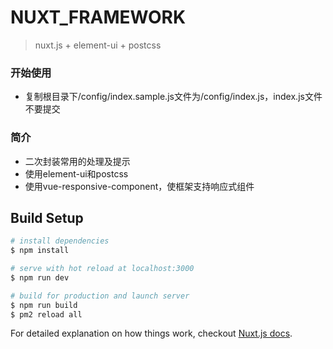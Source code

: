 # NUXT_FRAMEWORK

> nuxt.js + element-ui + postcss

### 开始使用
- 复制根目录下/config/index.sample.js文件为/config/index.js，index.js文件不要提交

### 简介
- 二次封装常用的处理及提示
- 使用element-ui和postcss
- 使用vue-responsive-component，使框架支持响应式组件

## Build Setup

``` bash
# install dependencies
$ npm install

# serve with hot reload at localhost:3000
$ npm run dev

# build for production and launch server
$ npm run build
$ pm2 reload all

```

For detailed explanation on how things work, checkout [Nuxt.js docs](https://nuxtjs.org).
